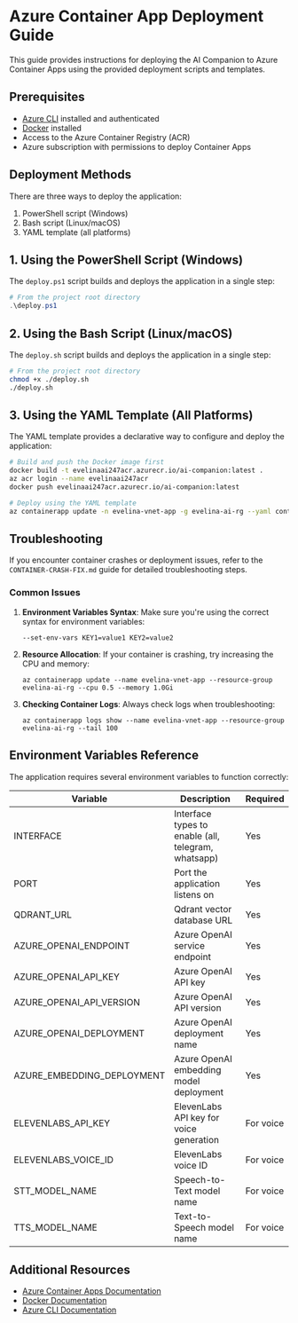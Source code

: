 # Azure Container App Deployment Guide

This guide provides instructions for deploying the AI Companion to Azure Container Apps using the provided deployment scripts and templates.

## Prerequisites

- [Azure CLI](https://docs.microsoft.com/en-us/cli/azure/install-azure-cli) installed and authenticated
- [Docker](https://www.docker.com/get-started/) installed
- Access to the Azure Container Registry (ACR)
- Azure subscription with permissions to deploy Container Apps

## Deployment Methods

There are three ways to deploy the application:

1. PowerShell script (Windows)
2. Bash script (Linux/macOS)
3. YAML template (all platforms)

## 1. Using the PowerShell Script (Windows)

The `deploy.ps1` script builds and deploys the application in a single step:

```powershell
# From the project root directory
.\deploy.ps1
```

## 2. Using the Bash Script (Linux/macOS)

The `deploy.sh` script builds and deploys the application in a single step:

```bash
# From the project root directory
chmod +x ./deploy.sh
./deploy.sh
```

## 3. Using the YAML Template (All Platforms)

The YAML template provides a declarative way to configure and deploy the application:

```bash
# Build and push the Docker image first
docker build -t evelinaai247acr.azurecr.io/ai-companion:latest .
az acr login --name evelinaai247acr
docker push evelinaai247acr.azurecr.io/ai-companion:latest

# Deploy using the YAML template
az containerapp update -n evelina-vnet-app -g evelina-ai-rg --yaml container-app-template.yaml
```

## Troubleshooting

If you encounter container crashes or deployment issues, refer to the `CONTAINER-CRASH-FIX.md` guide for detailed troubleshooting steps.

### Common Issues

1. **Environment Variables Syntax**: Make sure you're using the correct syntax for environment variables:
   ```
   --set-env-vars KEY1=value1 KEY2=value2
   ```

2. **Resource Allocation**: If your container is crashing, try increasing the CPU and memory:
   ```
   az containerapp update --name evelina-vnet-app --resource-group evelina-ai-rg --cpu 0.5 --memory 1.0Gi
   ```

3. **Checking Container Logs**: Always check logs when troubleshooting:
   ```
   az containerapp logs show --name evelina-vnet-app --resource-group evelina-ai-rg --tail 100
   ```

## Environment Variables Reference

The application requires several environment variables to function correctly:

| Variable | Description | Required |
|----------|-------------|----------|
| INTERFACE | Interface types to enable (all, telegram, whatsapp) | Yes |
| PORT | Port the application listens on | Yes |
| QDRANT_URL | Qdrant vector database URL | Yes |
| AZURE_OPENAI_ENDPOINT | Azure OpenAI service endpoint | Yes |
| AZURE_OPENAI_API_KEY | Azure OpenAI API key | Yes |
| AZURE_OPENAI_API_VERSION | Azure OpenAI API version | Yes |
| AZURE_OPENAI_DEPLOYMENT | Azure OpenAI deployment name | Yes |
| AZURE_EMBEDDING_DEPLOYMENT | Azure OpenAI embedding model deployment | Yes |
| ELEVENLABS_API_KEY | ElevenLabs API key for voice generation | For voice |
| ELEVENLABS_VOICE_ID | ElevenLabs voice ID | For voice |
| STT_MODEL_NAME | Speech-to-Text model name | For voice |
| TTS_MODEL_NAME | Text-to-Speech model name | For voice |

## Additional Resources

- [Azure Container Apps Documentation](https://docs.microsoft.com/en-us/azure/container-apps/)
- [Docker Documentation](https://docs.docker.com/)
- [Azure CLI Documentation](https://docs.microsoft.com/en-us/cli/azure/) 
